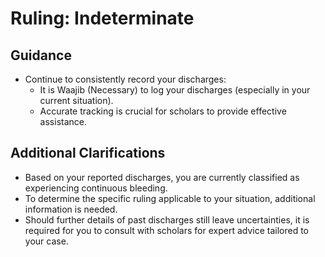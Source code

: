 # Ruling: Indeterminate

## Guidance

- Continue to consistently record your discharges:
  - It is Waajib (Necessary) to log your discharges (especially in your current situation).
  - Accurate tracking is crucial for scholars to provide effective assistance.

## Additional Clarifications

- Based on your reported discharges, you are currently classified as experiencing continuous bleeding.
- To determine the specific ruling applicable to your situation, additional information is needed.
- Should further details of past discharges still leave uncertainties, it is required for you to consult with scholars for expert advice tailored to your case.
